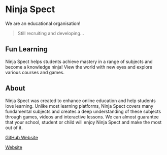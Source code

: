 # Ninja Spect
We are an educational organisation!
> Still recruiting and developing...

## Fun Learning
Ninja Spect helps students achieve mastery in a range of subjects and become a knowledge ninja! View the world with new eyes and explore various courses and games.

## About
Ninja Spect was created to enhance online education and help students love learning. Unlike most learning platforms, Ninja Spect covers many fundamental subjects and creates a deep understanding of these subjects through games, videos and interactive lessons. We can almost guarantee that your school, student or child will enjoy Ninja Spect and make the most out of it.

[GitHub Website](https://ninjaspect.github.io)

[Website](https://ninjaspect.rf.gd)
